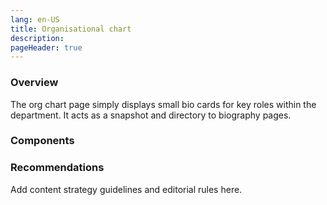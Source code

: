```yaml
---
lang: en-US
title: Organisational chart
description:
pageHeader: true
---
```


### Overview
The org chart page simply displays small bio cards for key roles within the department. It acts as a snapshot and directory to biography pages.

### Components
<PreviewImage :image="$withBase('/images/org-chart.png')" :contents="[{ x: 0, y: 0, title: 'Header', text: 'Org chart header' }, { x: 0, y: 3.75, title: 'Section banner', text: 'Org chart Section banner' }, { x: 0, y: 10, title: 'Background (coloured)', text: 'Org chart Background (coloured)' }, { x: 20, y: 16, title: 'Bio card', text: 'Org chart Bio card' }, { x: 0, y: 46, title: 'Bio card container', text: 'Org chart Bio card container' }, { x: 0, y: 88, title: 'Global footer', text: 'Org chart Global footer' }]">
<template #code>
<CodeGroup>
  <CodeGroupItem title="HTML">

```html
```

  </CodeGroupItem>
</CodeGroup>
</template>
</PreviewImage>

### Recommendations
Add content strategy guidelines and editorial rules here.
